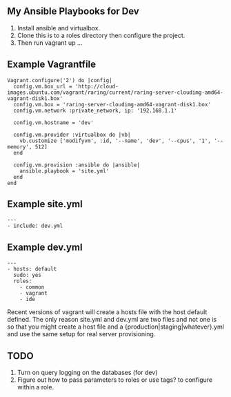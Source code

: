 ## My Ansible Playbooks for Dev

1. Install ansible and virtualbox.
2. Clone this is to a roles directory then configure the project.
3. Then run vagrant up ...

## Example Vagrantfile

    Vagrant.configure('2') do |config|
      config.vm.box_url = 'http://cloud-images.ubuntu.com/vagrant/raring/current/raring-server-cloudimg-amd64-vagrant-disk1.box'
      config.vm.box = 'raring-server-cloudimg-amd64-vagrant-disk1.box'
      config.vm.network :private_network, ip: '192.168.1.1'

      config.vm.hostname = 'dev'

      config.vm.provider :virtualbox do |vb|
        vb.customize ['modifyvm', :id, '--name', 'dev', '--cpus', '1', '--memory', 512]
      end

      config.vm.provision :ansible do |ansible|
        ansible.playbook = 'site.yml'
      end
    end

## Example site.yml

    ---
    - include: dev.yml

## Example dev.yml

    ---
    - hosts: default
      sudo: yes
      roles:
        - common
        - vagrant
        - ide

Recent versions of vagrant will create a hosts file with the host default
defined. The only reason site.yml and dev.yml are two files and not one is so
that you might create a host file and a {production|staging|whatever}.yml and
use the same setup for real server provisioning. 

## TODO

1. Turn on query logging on the databases (for dev)
2. Figure out how to pass parameters to roles or use tags? to configure within a
   role.
